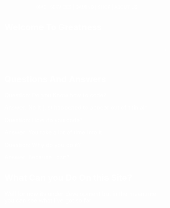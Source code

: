 <!DOCTYPE html>
<html>
<head><title>Gaming Center.com</title>
</head>
  <body background="http://textingofthebread.com/wp-content/uploads/2018/07/space-website-design-inspiration-the-best-designs-web-design-inspiration-space-designs-template.jpg">
    <center>
       <font color="white">
    HOME | SERVICES | GAMING | SHOP | ABOUT US
      </font>
    </center>
  <font size=4>
           <font color="white">
    <h2>Welcome To Greatness</h2>
         <marquee><h4>Welcome To My Site, Please Enjoy</h4></marquee>
      <h2>Questions And Answers</h2>
    <p>Question: Do you Know how to code?</p>
      <p>Answer: No It just happened to appear out of thin air</p>
      <p> Question: How do you code?</p>
      <p>Answer: You take a lot of time into it.</p>
      <p>Question: Why do you do it?</p>
      <p>Answer: Because I can?</p>
      <h2> What Can you Do On this Site?</h2> 
      <p> Well for now its under development but in the meantime you can see what I've got so far.</p>
      <figure>
      </figure>
      </font>
    </font>
  </body>
</html>
